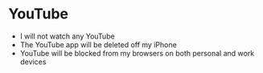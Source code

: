 # YouTube

- I will not watch any YouTube
- The YouTube app will be deleted off my iPhone
- YouTube will be blocked from my browsers on both personal and work devices
